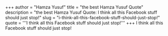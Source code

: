 +++
author = "Hamza Yusuf"
title = "the best Hamza Yusuf Quote"
description = "the best Hamza Yusuf Quote: I think all this Facebook stuff should just stop!"
slug = "i-think-all-this-facebook-stuff-should-just-stop!"
quote = '''I think all this Facebook stuff should just stop!'''
+++
I think all this Facebook stuff should just stop!

